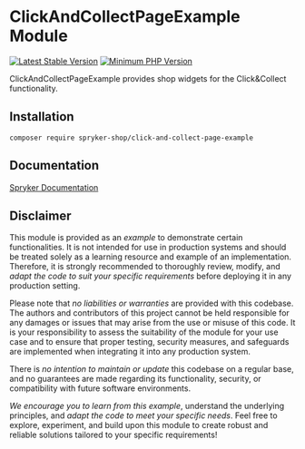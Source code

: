 # ClickAndCollectPageExample Module
[![Latest Stable Version](https://poser.pugx.org/spryker-shop/click-and-collect-page-example/v/stable.svg)](https://packagist.org/packages/spryker-shop/click-and-collect-page-example)
[![Minimum PHP Version](https://img.shields.io/badge/php-%3E%3D%208.3-8892BF.svg)](https://php.net/)

ClickAndCollectPageExample provides shop widgets for the Click&Collect functionality.

## Installation

```
composer require spryker-shop/click-and-collect-page-example
```

## Documentation

[Spryker Documentation](https://docs.spryker.com)

## Disclaimer

This module is provided as an *example* to demonstrate certain functionalities. It is not intended for use in production systems and should be treated solely as a learning resource and example of an implementation. Therefore, it is strongly recommended to thoroughly review, modify, and *adapt the code to suit your specific requirements* before deploying it in any production setting.

Please note that *no liabilities or warranties* are provided with this codebase. The authors and contributors of this project cannot be held responsible for any damages or issues that may arise from the use or misuse of this code. It is your responsibility to assess the suitability of the module for your use case and to ensure that proper testing, security measures, and safeguards are implemented when integrating it into any production system.

There is *no intention to maintain or update* this codebase on a regular base, and no guarantees are made regarding its functionality, security, or compatibility with future software environments.

*We encourage you to learn from this example*, understand the underlying principles, and *adapt the code to meet your specific needs*. Feel free to explore, experiment, and build upon this module to create robust and reliable solutions tailored to your specific requirements!
